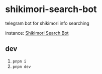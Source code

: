 # shikimori-search-bot

telegram bot for shikimori info searching

instance: [Shikimori Search Bot](https://t.me/ShikimoriSearchBot)

## dev

1. `pnpm i`
1. `pnpm dev`

